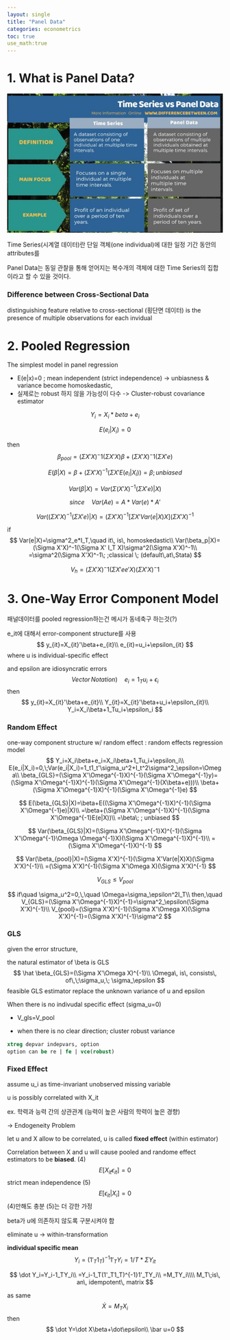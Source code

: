 ```yaml
---
layout: single
title: "Panel Data"
categories: econometrics
toc: true
use_math:true
---
```


# 1. What is Panel Data?



![Difference Between Time Series and Panel Data](../../assets/images/2022-03-02-econometrics/Difference-Between-Time-Series-and-Panel-Data-Tabular-Form.jpg)

Time Series(시계열 데이터)란 단일 객체(one individual)에 대한 일정 기간 동안의 attributes를 

Panel Data는 동일 관찰을 통해 얻어지는 복수개의 객체에 대한 Time Series의 집합이라고 할 수 있을 것이다.



### Difference between Cross-Sectional Data

distinguishing feature relative to cross-sectional (횡단면 데이터) is the presence of multiple observations for each invidual



# 2. Pooled Regression

The simplest model in panel regression

- E(e|x)=0 ; mean independent (strict independence) -> unbiasness & variance become homoskedastic, 
- 실제로는 robust 하지 않을 가능성이 다수 -> Cluster-robust covariance estimator


$$
Y_i=X_i*beta+e_i
$$

$$
E(e_i|X_i)=0
$$

then
$$
\beta_{pool}=( \Sigma X'X)^-1 (\Sigma X'X)\beta + ( \Sigma X'X)^-1 (\Sigma X'e)
$$

$$
E(\beta|X) =\beta + (\Sigma X'X)^{-1} (\Sigma X' E(e_i|X_i)) = \beta  ;  unbiased
$$

$$
Var(\beta | X)=Var(\Sigma (X'X)^{{-1}}(\Sigma X'e)|X)
$$

$$
since\quad Var(Ae)=A*Var(e)*A'
$$

$$
Var((\Sigma X'X)^{-1}(\Sigma X'e)|X) = (\Sigma X'X)^{-1}[\Sigma X'Var(e|X)X](\Sigma X'X)^{{-1}}
$$

if
$$
Var(e|X)=\sigma^2_e*I_T,\quad it\, is\, homoskedastic\\
Var(\beta_p|X)=(\Sigma X'X)^-1(\Sigma X' I_T X)\sigma^2(\Sigma X'X)^-1\\
=\sigma^2(\Sigma X'X)^-1\; ;classical \; (default\,at\,Stata)
$$

$$
V_h=(\Sigma X'X)^-1(\Sigma X'ee'X)(\Sigma X'X)^-1
$$



# 3. One-Way Error Component Model

패널데이터를 pooled regression하는건 메시가 동네축구 하는것(?)

e_it에 대해서 error-component structure를 사용
$$
y_{it}=X_{it}'\beta+e_{it}\\
e_{it}=u_i+\epsilon_{it}
$$
where u is individual-specific effect

and epsilon are idiosyncratic errors
$$
Vector\, Notation)\quad
e_i=1_Tu_i+\epsilon_i
$$
then 
$$
y_{it}=X_{it}'\beta+e_{it}\\
Y_{it}=X_{it}'\beta+u_i+\epsilon_{it}\\
Y_i=X_i\beta+1_Tu_i+\epsilon_i
$$

### Random Effect

one-way component structure w/ random effect : random effects regression model
$$
Y_i=X_i\beta+e_i=X_i\beta+1_Tu_i+\epsilon_i\\
E(e_i|X_i)=0,\;Var(e_i|X_i)=1_t1_t'\sigma_u^2+I_t^2\sigma^2_\epsilon=\Omega\\
\beta_{GLS}=(\Sigma X'\Omega^{-1}X)^{-1}(\Sigma X'\Omega^{-1}y)=(\Sigma X'\Omega^{-1}X)^{-1}(\Sigma X'\Omega^{-1}(X\beta+e)))\\
\beta+(\Sigma X'\Omega^{-1}X)^{-1}(\Sigma X'\Omega^{-1}e)
$$

$$
E(\beta_{GLS}|X)=\beta+E((\Sigma X'\Omega^{-1}X)^{-1}(\Sigma X'\Omega^{-1}e)|X)\\
=\beta+(\Sigma X'\Omega^{-1}X)^{-1}(\Sigma X'\Omega^{-1}E(e|X))\\
=\beta\; ; unbiased
$$

$$
Var(\beta_{GLS}|X)=(\Sigma X'\Omega^{-1}X)^{-1}(\Sigma X'\Omega^{-1}\Omega \Omega^{-1}X)(\Sigma X'\Omega^{-1}X)^{-1}\\
=(\Sigma X'\Omega^{-1}X)^{-1}
$$

$$
Var(\beta_{pool}|X)=(\Sigma X'X)^{-1}(\Sigma X'Var(e|X)X)(\Sigma X'X)^{-1}\\
=(\Sigma X'X)^{-1}(\Sigma X'\Omega X)(\Sigma X'X)^{-1}
$$

$$
V_{GLS}\leq V_{pool}
$$




$$
if\quad \sigma_u^2=0,\,\quad \Omega=\sigma_\epsilon^2I_T\\
then,\quad V_{GLS}=(\Sigma X'\Omega^{-1}X)^{-1}=\sigma^2_\epsilon(\Sigma X'X)^{-1}\\
V_{pool}=(\Sigma X'X)^{-1}(\Sigma X'\Omega X)(\Sigma X'X)^{-1}=(\Sigma X'X)^{-1}\sigma^2
$$

### GLS

given the error structure,

the natural estimator of \beta is GLS
$$
\hat \beta_{GLS}=(\Sigma X'\Omega X)^{-1}\\
\Omega\, is\, consists\, of\,\;\sigma_u,\; \sigma_\epsilon
$$
feasible GLS estimator replace the unknown variance of u and epsilon

When there is no indivudal specific effect (sigma_u=0)

- V_gls=V_pool

- when there is no clear direction; cluster robust variance

```Stata
xtreg depvar indepvars, option
option can be re | fe | vce(robust)
```



### Fixed Effect

assume u_i as time-invariant unobserved missing variable

u is possibly correlated with X_it

ex. 학력과 능력 간의 상관관계 (능력이 높은 사람의 학력이 높은 경향)

-> Endogeneity Problem

let u and X allow to be correlated, u is called **fixed effect** (within estimator)

Correlation between X and u will cause pooled and randome effect estimators to be **biased**. (4)
$$
E[X_{it}\epsilon_{it}]=0
$$
strict mean independence (5)
$$
E[\epsilon_{it}|X_{i}]=0
$$
(4)만해도 충분 (5)는 더 강한 가정



beta가 u에 의존하지 않도록 구분시켜야 함

eliminate u -> within-transformation

**individual specific mean**
$$
Y_i=(1'_T1_T)^{-1} 1'_TY_i=1/T*\Sigma Y_{it}
$$

$$
\dot Y_i=Y_i-1_TY_i\\
=Y_i-1_T(1'_T1_T)^{-1}1'_TY_i\\
=M_TY_i\\\\
M_T\;is\, an\, idempotent\, matrix
$$

as same
$$
\dot X=M_TX_i
$$
then
$$
\dot Y=\dot X\beta+\dot\epsilon\\
\bar u=0
$$
